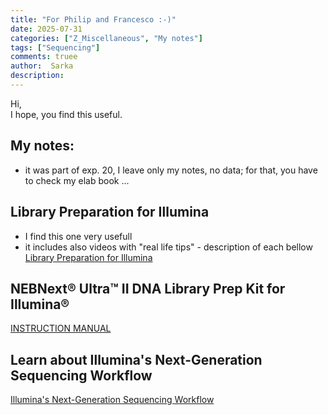 ```yaml
---
title: "For Philip and Francesco :-)"
date: 2025-07-31 
categories: ["Z_Miscellaneous", "My notes"]
tags: ["Sequencing"]
comments: truee
author:  Sarka
description:
---
```


Hi, <br>
I hope, you find this useful. 


## My notes:
* it was part of exp. 20, I leave only my notes, no data; for that, you have to check my elab book ... 
<object data= "{{ site.url }}/../uploads/Sarka/protocols/Exp.20_Library prep. with Cristiana.pdf" width="700" height="700" type='application/pdf'></object>


## Library Preparation for Illumina
* I find this one very usefull 
* it includes also videos with "real life tips" - description of each bellow
[Library Preparation for Illumina](https://www.neb.com/en/products/next-generation-sequencing-library-preparation/library-preparation-for-illumina)

## NEBNext® Ultra™ II DNA Library Prep Kit for Illumina®
[INSTRUCTION MANUAL](https://www.neb.com/en/products/e7645-nebnext-ultra-ii-dna-library-prep-kit-for-illumina?srsltid=AfmBOoqiEkfW6zqIcwvkYSi56rQCwjE8mcNlP18ZxYh8qNVfFuVry5WV)

<object data= "{{ site.url }}/../uploads/Sarka/protocols/manualE7103-E7645.pdf" width="700" height="700" type='application/pdf'></object>

## Learn about Illumina's Next-Generation Sequencing Workflow
[Illumina's Next-Generation Sequencing Workflow](https://www.youtube.com/watch?v=oIJaA6h2bFM&ab_channel=Illumina)

